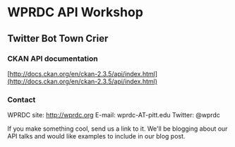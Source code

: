 # WPRDC API Workshop
## Twitter Bot Town Crier

### CKAN API documentation
[http://docs.ckan.org/en/ckan-2.3.5/api/index.html](http://docs.ckan.org/en/ckan-2.3.5/api/index.html)


### Contact
WPRDC site: http://wprdc.org
E-mail: wprdc-AT-pitt.edu
Twitter: @wprdc

If you make something cool, send us a link to it. We'll be blogging about our API talks and would like examples to include in our blog post.

